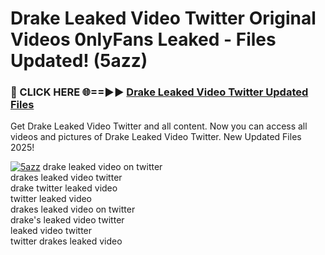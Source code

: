 # Drake Leaked Video Twitter Original Videos 0nlyFans Leaked - Files Updated! (5azz)

<h3>🔴 CLICK HERE 🌐==►► <a href="https://tinyurl.com/ms9xzufz" rel="nofollow">Drake Leaked Video Twitter Updated Files</a></h3>

Get Drake Leaked Video Twitter and all content. Now you can access all videos and pictures of Drake Leaked Video Twitter. New Updated Files 2025!

[![5azz](https://i.imgur.com/ppqm5kG.gif)](https://tinyurl.com/ms9xzufz)
drake leaked video on twitter<br>
drakes leaked video twitter<br>
drake twitter leaked video<br>
twitter leaked video<br>
drakes leaked video on twitter<br>
drake's leaked video twitter<br>
leaked video twitter<br>
twitter drakes leaked video